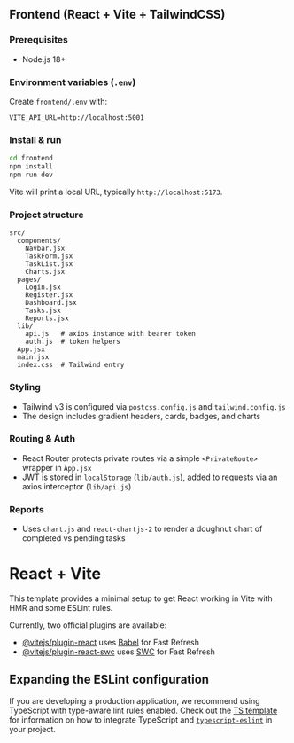 ## Frontend (React + Vite + TailwindCSS)

### Prerequisites
- Node.js 18+

### Environment variables (`.env`)
Create `frontend/.env` with:
```
VITE_API_URL=http://localhost:5001
```

### Install & run
```bash
cd frontend
npm install
npm run dev
```

Vite will print a local URL, typically `http://localhost:5173`.

### Project structure
```
src/
  components/
    Navbar.jsx
    TaskForm.jsx
    TaskList.jsx
    Charts.jsx
  pages/
    Login.jsx
    Register.jsx
    Dashboard.jsx
    Tasks.jsx
    Reports.jsx
  lib/
    api.js   # axios instance with bearer token
    auth.js  # token helpers
  App.jsx
  main.jsx
  index.css  # Tailwind entry
```

### Styling
- Tailwind v3 is configured via `postcss.config.js` and `tailwind.config.js`
- The design includes gradient headers, cards, badges, and charts

### Routing & Auth
- React Router protects private routes via a simple `<PrivateRoute>` wrapper in `App.jsx`
- JWT is stored in `localStorage` (`lib/auth.js`), added to requests via an axios interceptor (`lib/api.js`)

### Reports
- Uses `chart.js` and `react-chartjs-2` to render a doughnut chart of completed vs pending tasks

# React + Vite

This template provides a minimal setup to get React working in Vite with HMR and some ESLint rules.

Currently, two official plugins are available:

- [@vitejs/plugin-react](https://github.com/vitejs/vite-plugin-react/blob/main/packages/plugin-react) uses [Babel](https://babeljs.io/) for Fast Refresh
- [@vitejs/plugin-react-swc](https://github.com/vitejs/vite-plugin-react/blob/main/packages/plugin-react-swc) uses [SWC](https://swc.rs/) for Fast Refresh

## Expanding the ESLint configuration

If you are developing a production application, we recommend using TypeScript with type-aware lint rules enabled. Check out the [TS template](https://github.com/vitejs/vite/tree/main/packages/create-vite/template-react-ts) for information on how to integrate TypeScript and [`typescript-eslint`](https://typescript-eslint.io) in your project.
